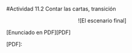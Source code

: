 #Actividad 11.2  Contar las cartas, transición


<center>
![El escenario final]
</center>


[Enunciado en PDF][PDF]

[PDF]: 
